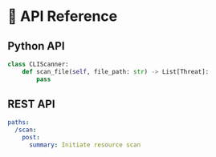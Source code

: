 # 📡 API Reference

## Python API

```python
class CLIScanner:
    def scan_file(self, file_path: str) -> List[Threat]:
        pass
```

## REST API

```yaml
paths:
  /scan:
    post:
      summary: Initiate resource scan
```